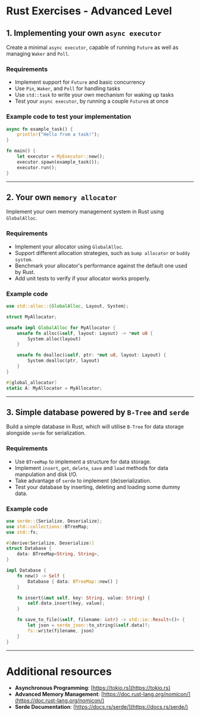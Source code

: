 
# Rust Exercises - Advanced Level

## 1. Implementing your own `async executor`

Create a minimal `async executor`, capable of running `Future` as well as managing `Waker` and `Poll`.

### Requirements

- Implement support for `Future` and basic concurrency
- Use `Pin`, `Waker`, and `Poll` for handling tasks
- Use `std::task` to write your own mechanism for waking up tasks
- Test your `async executor`, by running a couple `Future`s at once

### Example code to test your implementation

```rust
async fn example_task() {
    println!("Hello from a task!");
}

fn main() {
    let executor = MyExecutor::new();
    executor.spawn(example_task());
    executor.run();
}
```

---

## 2. Your own `memory allocator`

Implement your own memory management system in Rust using `GlobalAlloc`.

### Requirements

- Implement your allocator using `GlobalAlloc`.
- Support different allocation strategies, such as `bump allocator` or `buddy system`.
- Benchmark your allocator's performance against the default one used by Rust.
- Add unit tests to verify if your allocator works properly.

### Example code

```rust
use std::alloc::{GlobalAlloc, Layout, System};

struct MyAllocator;

unsafe impl GlobalAlloc for MyAllocator {
    unsafe fn alloc(&self, layout: Layout) -> *mut u8 {
        System.alloc(layout)
    }

    unsafe fn dealloc(&self, ptr: *mut u8, layout: Layout) {
        System.dealloc(ptr, layout)
    }
}

#[global_allocator]
static A: MyAllocator = MyAllocator;
```

---

## 3. Simple database powered by `B-Tree` and `serde`

Build a simple database in Rust, which will utilise `B-Tree` for data storage alongside `serde` for serialization.

### Requirements

- Use `BTreeMap` to implement a structure for data storage.
- Implement `insert`, `get`, `delete`, `save` and `load` methods for data manpulation and disk I/O.
- Take advantage of `serde` to implement (de)serialization.
- Test your database by inserting, deleting and loading some dummy data.

### Example code

```rust
use serde::{Serialize, Deserialize};
use std::collections::BTreeMap;
use std::fs;

#[derive(Serialize, Deserialize)]
struct Database {
    data: BTreeMap<String, String>,
}

impl Database {
    fn new() -> Self {
        Database { data: BTreeMap::new() }
    }

    fn insert(&mut self, key: String, value: String) {
        self.data.insert(key, value);
    }

    fn save_to_file(&self, filename: &str) -> std::io::Result<()> {
        let json = serde_json::to_string(&self.data)?;
        fs::write(filename, json)
    }
}
```

---

# Additional resources

- **Asynchronous Programming**: [https://tokio.rs](https://tokio.rs)
- **Advanced Memory Management**: [https://doc.rust-lang.org/nomicon/](https://doc.rust-lang.org/nomicon/)
- **Serde Documentation**: [https://docs.rs/serde/](https://docs.rs/serde/)